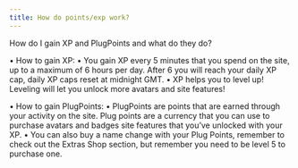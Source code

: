 ```yaml
---
title: How do points/exp work?
---
```

How do I gain XP and PlugPoints and what do they do?

• How to gain XP:
 • You gain XP every 5 minutes that you spend on the site, up to a maximum of 6 hours per day. After 6 you will reach your daily XP cap, daily XP caps reset at midnight GMT.
 • XP helps you to level up! Leveling will let you unlock more avatars and site features!
 

• How to gain PlugPoints:
 • PlugPoints are points that are earned through your activity on the site. Plug points are a currency that you can use to purchase avatars and badges site features that you’ve unlocked with your XP.
 • You can also buy a name change with your Plug Points, remember to check out the Extras Shop section, but remember you need to be level 5 to purchase one.
